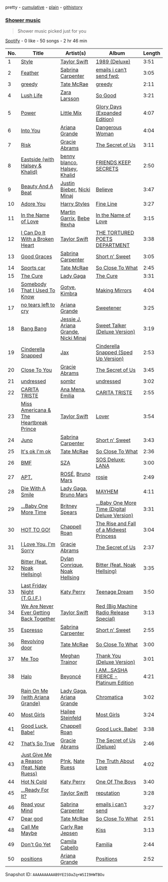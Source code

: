 pretty - [cumulative](/playlists/cumulative/37i9dQZF1EIfczicEIIA31.md) - [plain](/playlists/plain/37i9dQZF1EIfczicEIIA31) - [githistory](https://github.githistory.xyz/mdn522/spotify-playlist-archive/blob/main/playlists/plain/37i9dQZF1EIfczicEIIA31)

### [Shower music](https://open.spotify.com/playlist/37i9dQZF1EIfczicEIIA31)

> Shower music picked just for you

[Spotify](https://open.spotify.com/user/spotify) - 0 like - 50 songs - 2 hr 46 min

| No. | Title | Artist(s) | Album | Length |
|---|---|---|---|---|
| 1 | [Style](https://open.spotify.com/track/0ug5NqcwcFR2xrfTkc7k8e) | [Taylor Swift](https://open.spotify.com/artist/06HL4z0CvFAxyc27GXpf02) | [1989 \(Deluxe\)](https://open.spotify.com/album/1yGbNOtRIgdIiGHOEBaZWf) | 3:51 |
| 2 | [Feather](https://open.spotify.com/track/2Zo1PcszsT9WQ0ANntJbID) | [Sabrina Carpenter](https://open.spotify.com/artist/74KM79TiuVKeVCqs8QtB0B) | [emails i can’t send fwd:](https://open.spotify.com/album/2g4aJTa5ejGpp0O0GKzWAQ) | 3:05 |
| 3 | [greedy](https://open.spotify.com/track/3rUGC1vUpkDG9CZFHMur1t) | [Tate McRae](https://open.spotify.com/artist/45dkTj5sMRSjrmBSBeiHym) | [greedy](https://open.spotify.com/album/3UOV8XvCwMKaATRNXrYCjN) | 2:11 |
| 4 | [Lush Life](https://open.spotify.com/track/1rIKgCH4H52lrvDcz50hS8) | [Zara Larsson](https://open.spotify.com/artist/1Xylc3o4UrD53lo9CvFvVg) | [So Good](https://open.spotify.com/album/5YLRVHDVRw3QqWbeTGpC5B) | 3:21 |
| 5 | [Power](https://open.spotify.com/track/0lUSd7TCG8srh6HpIAEIWL) | [Little Mix](https://open.spotify.com/artist/3e7awlrlDSwF3iM0WBjGMp) | [Glory Days \(Expanded Edition\)](https://open.spotify.com/album/4w49hcqZt66HZX0MJHfW0m) | 4:07 |
| 6 | [Into You](https://open.spotify.com/track/76FZM38RC8XaAjJ77CVTNe) | [Ariana Grande](https://open.spotify.com/artist/66CXWjxzNUsdJxJ2JdwvnR) | [Dangerous Woman](https://open.spotify.com/album/1QRP5lutJodPixU2EWfnD7) | 4:04 |
| 7 | [Risk](https://open.spotify.com/track/5JiU3gLHz9AvUnrhXgOmos) | [Gracie Abrams](https://open.spotify.com/artist/4tuJ0bMpJh08umKkEXKUI5) | [The Secret of Us](https://open.spotify.com/album/4XXTsu7r9865VvXdvF2iQP) | 3:11 |
| 8 | [Eastside \(with Halsey & Khalid\)](https://open.spotify.com/track/7FGq80cy8juXBCD2nrqdWU) | [benny blanco](https://open.spotify.com/artist/5CiGnKThu5ctn9pBxv7DGa), [Halsey](https://open.spotify.com/artist/26VFTg2z8YR0cCuwLzESi2), [Khalid](https://open.spotify.com/artist/6LuN9FCkKOj5PcnpouEgny) | [FRIENDS KEEP SECRETS](https://open.spotify.com/album/7dQ734EW0iLvQfF6vBFNiZ) | 2:50 |
| 9 | [Beauty And A Beat](https://open.spotify.com/track/6QFCMUUq1T2Vf5sFUXcuQ7) | [Justin Bieber](https://open.spotify.com/artist/1uNFoZAHBGtllmzznpCI3s), [Nicki Minaj](https://open.spotify.com/artist/0hCNtLu0JehylgoiP8L4Gh) | [Believe](https://open.spotify.com/album/5cxMa6oLINJzmZ8lF7wWQN) | 3:47 |
| 10 | [Adore You](https://open.spotify.com/track/3jjujdWJ72nww5eGnfs2E7) | [Harry Styles](https://open.spotify.com/artist/6KImCVD70vtIoJWnq6nGn3) | [Fine Line](https://open.spotify.com/album/7xV2TzoaVc0ycW7fwBwAml) | 3:27 |
| 11 | [In the Name of Love](https://open.spotify.com/track/23L5CiUhw2jV1OIMwthR3S) | [Martin Garrix](https://open.spotify.com/artist/60d24wfXkVzDSfLS6hyCjZ), [Bebe Rexha](https://open.spotify.com/artist/64M6ah0SkkRsnPGtGiRAbb) | [In the Name of Love](https://open.spotify.com/album/1FOJ5IXGXe8dl0cXvCU6wK) | 3:15 |
| 12 | [I Can Do It With a Broken Heart](https://open.spotify.com/track/4q5YezDOIPcoLr8R81x9qy) | [Taylor Swift](https://open.spotify.com/artist/06HL4z0CvFAxyc27GXpf02) | [THE TORTURED POETS DEPARTMENT](https://open.spotify.com/album/1Mo4aZ8pdj6L1jx8zSwJnt) | 3:38 |
| 13 | [Good Graces](https://open.spotify.com/track/102YUQbYmwdBXS7jwamI90) | [Sabrina Carpenter](https://open.spotify.com/artist/74KM79TiuVKeVCqs8QtB0B) | [Short n' Sweet](https://open.spotify.com/album/3iPSVi54hsacKKl1xIR2eH) | 3:05 |
| 14 | [Sports car](https://open.spotify.com/track/5UJbgR4XF4y1DvbkxEqe8S) | [Tate McRae](https://open.spotify.com/artist/45dkTj5sMRSjrmBSBeiHym) | [So Close To What](https://open.spotify.com/album/07V9HO6Djetw5j5lXPylLd) | 2:45 |
| 15 | [The Cure](https://open.spotify.com/track/34oB5r0lcN3fYWCs2uA1k5) | [Lady Gaga](https://open.spotify.com/artist/1HY2Jd0NmPuamShAr6KMms) | [The Cure](https://open.spotify.com/album/2yaSZnZhaxsbQ5xhgGbw3g) | 3:31 |
| 16 | [Somebody That I Used To Know](https://open.spotify.com/track/1qDrWA6lyx8cLECdZE7TV7) | [Gotye](https://open.spotify.com/artist/2AsusXITU8P25dlRNhcAbG), [Kimbra](https://open.spotify.com/artist/6hk7Yq1DU9QcCCrz9uc0Ti) | [Making Mirrors](https://open.spotify.com/album/4G2rJNhsKOE6iHgtUqZ0Ye) | 4:04 |
| 17 | [no tears left to cry](https://open.spotify.com/track/2qT1uLXPVPzGgFOx4jtEuo) | [Ariana Grande](https://open.spotify.com/artist/66CXWjxzNUsdJxJ2JdwvnR) | [Sweetener](https://open.spotify.com/album/3tx8gQqWbGwqIGZHqDNrGe) | 3:25 |
| 18 | [Bang Bang](https://open.spotify.com/track/0puf9yIluy9W0vpMEUoAnN) | [Jessie J](https://open.spotify.com/artist/2gsggkzM5R49q6jpPvazou), [Ariana Grande](https://open.spotify.com/artist/66CXWjxzNUsdJxJ2JdwvnR), [Nicki Minaj](https://open.spotify.com/artist/0hCNtLu0JehylgoiP8L4Gh) | [Sweet Talker \(Deluxe Version\)](https://open.spotify.com/album/2rDIivxBafNKpgRqlzIRSb) | 3:19 |
| 19 | [Cinderella Snapped](https://open.spotify.com/track/0ekqS5Kk5TI5o3WwCNwdCL) | [Jax](https://open.spotify.com/artist/7DQYAz99eM3Y5PkP9WtUew) | [Cinderella Snapped \(Sped Up Version\)](https://open.spotify.com/album/45XbLsIQro3h2Es6SDggBF) | 2:53 |
| 20 | [Close To You](https://open.spotify.com/track/5wbg8kepMFoMzHOEuxiI0q) | [Gracie Abrams](https://open.spotify.com/artist/4tuJ0bMpJh08umKkEXKUI5) | [The Secret of Us](https://open.spotify.com/album/4XXTsu7r9865VvXdvF2iQP) | 3:45 |
| 21 | [undressed](https://open.spotify.com/track/4AajxCEwGEsmHmT4H1TwjY) | [sombr](https://open.spotify.com/artist/4G9NDjRyZFDlJKMRL8hx3S) | [undressed](https://open.spotify.com/album/19m6pwPmwNFSPV7wtHtg7D) | 3:02 |
| 22 | [CARITA TRISTE](https://open.spotify.com/track/2mYlSgPvC5Np4mDg9DU5Mc) | [Ana Mena](https://open.spotify.com/artist/6k8mwkKJKKjBILo7ypBspl), [Emilia](https://open.spotify.com/artist/0AqlFI0tz2DsEoJlKSIiT9) | [CARITA TRISTE](https://open.spotify.com/album/6TRRRmLdBwtELfN4EYeYSM) | 2:55 |
| 23 | [Miss Americana & The Heartbreak Prince](https://open.spotify.com/track/214nt20w5wOxJnY462klLw) | [Taylor Swift](https://open.spotify.com/artist/06HL4z0CvFAxyc27GXpf02) | [Lover](https://open.spotify.com/album/1NAmidJlEaVgA3MpcPFYGq) | 3:54 |
| 24 | [Juno](https://open.spotify.com/track/21B4gaTWnTkuSh77iWEXdS) | [Sabrina Carpenter](https://open.spotify.com/artist/74KM79TiuVKeVCqs8QtB0B) | [Short n' Sweet](https://open.spotify.com/album/3iPSVi54hsacKKl1xIR2eH) | 3:43 |
| 25 | [It's ok I'm ok](https://open.spotify.com/track/3OfqwyE7RrZrtuxCRixfII) | [Tate McRae](https://open.spotify.com/artist/45dkTj5sMRSjrmBSBeiHym) | [So Close To What](https://open.spotify.com/album/3w32SV56JvtJXsrYtThwzP) | 2:36 |
| 26 | [BMF](https://open.spotify.com/track/3U3hFkMr0Q90pD24EkE3Pr) | [SZA](https://open.spotify.com/artist/7tYKF4w9nC0nq9CsPZTHyP) | [SOS Deluxe: LANA](https://open.spotify.com/album/3VQkNrG74QPY4rHBPoyZYZ) | 3:00 |
| 27 | [APT.](https://open.spotify.com/track/4wJ5Qq0jBN4ajy7ouZIV1c) | [ROSÉ](https://open.spotify.com/artist/3eVa5w3URK5duf6eyVDbu9), [Bruno Mars](https://open.spotify.com/artist/0du5cEVh5yTK9QJze8zA0C) | [rosie](https://open.spotify.com/album/7kFyd5oyJdVX2pIi6P4iHE) | 2:49 |
| 28 | [Die With A Smile](https://open.spotify.com/track/7so0lgd0zP2Sbgs2d7a1SZ) | [Lady Gaga](https://open.spotify.com/artist/1HY2Jd0NmPuamShAr6KMms), [Bruno Mars](https://open.spotify.com/artist/0du5cEVh5yTK9QJze8zA0C) | [MAYHEM](https://open.spotify.com/album/2MHUaRi9OCyTN02SoyRRBJ) | 4:11 |
| 29 | [...Baby One More Time](https://open.spotify.com/track/3MjUtNVVq3C8Fn0MP3zhXa) | [Britney Spears](https://open.spotify.com/artist/26dSoYclwsYLMAKD3tpOr4) | [...Baby One More Time \(Digital Deluxe Version\)](https://open.spotify.com/album/3WNxdumkSMGMJRhEgK80qx) | 3:31 |
| 30 | [HOT TO GO!](https://open.spotify.com/track/3j6CeoBBlm40Msn1JE1SPD) | [Chappell Roan](https://open.spotify.com/artist/7GlBOeep6PqTfFi59PTUUN) | [The Rise and Fall of a Midwest Princess](https://open.spotify.com/album/0XKconI47eiBP6qPYHsx9f) | 3:04 |
| 31 | [I Love You, I'm Sorry](https://open.spotify.com/track/51rfRCiUSvxXlCSCfIztBy) | [Gracie Abrams](https://open.spotify.com/artist/4tuJ0bMpJh08umKkEXKUI5) | [The Secret of Us](https://open.spotify.com/album/56bdWeO40o3WfAD2Lja4dl) | 2:37 |
| 32 | [Bitter \(feat\. Noak Hellsing\)](https://open.spotify.com/track/1PLg1jTLNWsRomdoLhsFyl) | [Dylan Conrique](https://open.spotify.com/artist/2S054G7qnCK45KY0XzpX30), [Noak Hellsing](https://open.spotify.com/artist/47WlUGFrUj1hDhjzX1l6nc) | [Bitter \(feat\. Noak Hellsing\)](https://open.spotify.com/album/2OcoUNWAlVfe7QAYrF4kkw) | 3:35 |
| 33 | [Last Friday Night \(T.G.I.F.\)](https://open.spotify.com/track/1htQDV8JxSuXG2QsNj5ttr) | [Katy Perry](https://open.spotify.com/artist/6jJ0s89eD6GaHleKKya26X) | [Teenage Dream](https://open.spotify.com/album/2UG6T6f0Qc9SaBCIcaviLM) | 3:50 |
| 34 | [We Are Never Ever Getting Back Together](https://open.spotify.com/track/0VwNdo84DaVYLIkbVO86ND) | [Taylor Swift](https://open.spotify.com/artist/06HL4z0CvFAxyc27GXpf02) | [Red \(Big Machine Radio Release Special\)](https://open.spotify.com/album/4jTYApZPMapg56gRycOn0D) | 3:13 |
| 35 | [Espresso](https://open.spotify.com/track/2HRqTpkrJO5ggZyyK6NPWz) | [Sabrina Carpenter](https://open.spotify.com/artist/74KM79TiuVKeVCqs8QtB0B) | [Short n' Sweet](https://open.spotify.com/album/3iPSVi54hsacKKl1xIR2eH) | 2:55 |
| 36 | [Revolving door](https://open.spotify.com/track/541sN2qNfIlllGn9nGOQoC) | [Tate McRae](https://open.spotify.com/artist/45dkTj5sMRSjrmBSBeiHym) | [So Close To What](https://open.spotify.com/album/3w32SV56JvtJXsrYtThwzP) | 3:00 |
| 37 | [Me Too](https://open.spotify.com/track/3KwwE4sgCzMaKWq6QBebmX) | [Meghan Trainor](https://open.spotify.com/artist/6JL8zeS1NmiOftqZTRgdTz) | [Thank You \(Deluxe Version\)](https://open.spotify.com/album/08eweM0IZoZPCCxODbrMoL) | 3:01 |
| 38 | [Halo](https://open.spotify.com/track/2CvOqDpQIMw69cCzWqr5yr) | [Beyoncé](https://open.spotify.com/artist/6vWDO969PvNqNYHIOW5v0m) | [I AM...SASHA FIERCE \- Platinum Edition](https://open.spotify.com/album/3ROfBX6lJLnCmaw1NrP5K9) | 4:21 |
| 39 | [Rain On Me \(with Ariana Grande\)](https://open.spotify.com/track/7ju97lgwC2rKQ6wwsf9no9) | [Lady Gaga](https://open.spotify.com/artist/1HY2Jd0NmPuamShAr6KMms), [Ariana Grande](https://open.spotify.com/artist/66CXWjxzNUsdJxJ2JdwvnR) | [Chromatica](https://open.spotify.com/album/05c49JgPmL4Uz2ZeqRx5SP) | 3:02 |
| 40 | [Most Girls](https://open.spotify.com/track/10GJQkjRJcZhGTLagFOC62) | [Hailee Steinfeld](https://open.spotify.com/artist/5p7f24Rk5HkUZsaS3BLG5F) | [Most Girls](https://open.spotify.com/album/4w5LxfyoOPHkGJZrco1UT5) | 3:24 |
| 41 | [Good Luck, Babe!](https://open.spotify.com/track/0WbMK4wrZ1wFSty9F7FCgu) | [Chappell Roan](https://open.spotify.com/artist/7GlBOeep6PqTfFi59PTUUN) | [Good Luck, Babe!](https://open.spotify.com/album/1WAjjRMfZjEXtB0lQrAw6Q) | 3:38 |
| 42 | [That’s So True](https://open.spotify.com/track/7ne4VBA60CxGM75vw0EYad) | [Gracie Abrams](https://open.spotify.com/artist/4tuJ0bMpJh08umKkEXKUI5) | [The Secret of Us \(Deluxe\)](https://open.spotify.com/album/0hBRqPYPXhr1RkTDG3n4Mk) | 2:46 |
| 43 | [Just Give Me a Reason \(feat\. Nate Ruess\)](https://open.spotify.com/track/1mKXFLRA179hdOWQBwUk9e) | [P!nk](https://open.spotify.com/artist/1KCSPY1glIKqW2TotWuXOR), [Nate Ruess](https://open.spotify.com/artist/1qUjOF5fzrpoNycD36b2jZ) | [The Truth About Love](https://open.spotify.com/album/2Q9oTK48eb85waX1fFJsvj) | 4:02 |
| 44 | [Hot N Cold](https://open.spotify.com/track/1TEjSXPdAakDotj2Wji3PU) | [Katy Perry](https://open.spotify.com/artist/6jJ0s89eD6GaHleKKya26X) | [One Of The Boys](https://open.spotify.com/album/7rSjuY09uCzvMY4TlFsBD8) | 3:40 |
| 45 | [...Ready For It?](https://open.spotify.com/track/2yLa0QULdQr0qAIvVwN6B5) | [Taylor Swift](https://open.spotify.com/artist/06HL4z0CvFAxyc27GXpf02) | [reputation](https://open.spotify.com/album/6DEjYFkNZh67HP7R9PSZvv) | 3:28 |
| 46 | [Read your Mind](https://open.spotify.com/track/4Wos0h9ECU2Z3oJMTQxpbc) | [Sabrina Carpenter](https://open.spotify.com/artist/74KM79TiuVKeVCqs8QtB0B) | [emails i can't send](https://open.spotify.com/album/5kDmlA2g9Y1YCbNo2Ufxlz) | 3:27 |
| 47 | [Dear god](https://open.spotify.com/track/7CmQjA7j6CxyPBkH3tP95W) | [Tate McRae](https://open.spotify.com/artist/45dkTj5sMRSjrmBSBeiHym) | [So Close To What](https://open.spotify.com/album/07V9HO6Djetw5j5lXPylLd) | 2:51 |
| 48 | [Call Me Maybe](https://open.spotify.com/track/20I6sIOMTCkB6w7ryavxtO) | [Carly Rae Jepsen](https://open.spotify.com/artist/6sFIWsNpZYqfjUpaCgueju) | [Kiss](https://open.spotify.com/album/6SSSF9Y6MiPdQoxqBptrR2) | 3:13 |
| 49 | [Don't Go Yet](https://open.spotify.com/track/1qCHidBbWAgv3pn6UbZ4Lg) | [Camila Cabello](https://open.spotify.com/artist/4nDoRrQiYLoBzwC5BhVJzF) | [Familia](https://open.spotify.com/album/4urxMitPAkjyey14LeuWSX) | 2:44 |
| 50 | [positions](https://open.spotify.com/track/35mvY5S1H3J2QZyna3TFe0) | [Ariana Grande](https://open.spotify.com/artist/66CXWjxzNUsdJxJ2JdwvnR) | [Positions](https://open.spotify.com/album/3euz4vS7ezKGnNSwgyvKcd) | 2:52 |

Snapshot ID: `AAAAAAAAAAB9YEISOaZq+WSII9HWTBOu`
